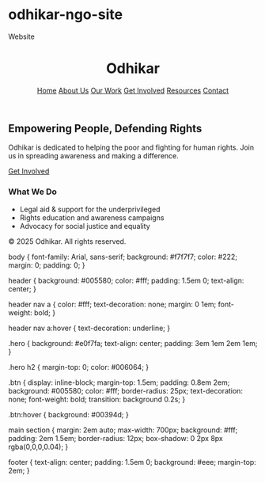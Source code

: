 # odhikar-ngo-site
Website 
<!DOCTYPE html>
<html lang="en">
<head>
    <meta charset="UTF-8">
    <title>Odhikar | Rights for All</title>
    <meta name="viewport" content="width=device-width, initial-scale=1.0">
    <link rel="stylesheet" href="style.css">
</head>
<body>
    <header>
        <h1>Odhikar</h1>
        <nav>
            <a href="index.html">Home</a>
            <a href="about.html">About Us</a>
            <a href="work.html">Our Work</a>
            <a href="get-involved.html">Get Involved</a>
            <a href="resources.html">Resources</a>
            <a href="contact.html">Contact</a>
        </nav>
    </header>
    <main>
        <section class="hero">
            <h2>Empowering People, Defending Rights</h2>
            <p>Odhikar is dedicated to helping the poor and fighting for human rights. Join us in spreading awareness and making a difference.</p>
            <a href="get-involved.html" class="btn">Get Involved</a>
        </section>
        <section>
            <h3>What We Do</h3>
            <ul>
                <li>Legal aid & support for the underprivileged</li>
                <li>Rights education and awareness campaigns</li>
                <li>Advocacy for social justice and equality</li>
            </ul>
        </section>
    </main>
    <footer>
        <p>&copy; 2025 Odhikar. All rights reserved.</p>
    </footer>
</body>
</html>
body {
    font-family: Arial, sans-serif;
    background: #f7f7f7;
    color: #222;
    margin: 0;
    padding: 0;
}

header {
    background: #005580;
    color: #fff;
    padding: 1.5em 0;
    text-align: center;
}

header nav a {
    color: #fff;
    text-decoration: none;
    margin: 0 1em;
    font-weight: bold;
}

header nav a:hover {
    text-decoration: underline;
}

.hero {
    background: #e0f7fa;
    text-align: center;
    padding: 3em 1em 2em 1em;
}

.hero h2 {
    margin-top: 0;
    color: #006064;
}

.btn {
    display: inline-block;
    margin-top: 1.5em;
    padding: 0.8em 2em;
    background: #005580;
    color: #fff;
    border-radius: 25px;
    text-decoration: none;
    font-weight: bold;
    transition: background 0.2s;
}

.btn:hover {
    background: #00394d;
}

main section {
    margin: 2em auto;
    max-width: 700px;
    background: #fff;
    padding: 2em 1.5em;
    border-radius: 12px;
    box-shadow: 0 2px 8px rgba(0,0,0,0.04);
}

footer {
    text-align: center;
    padding: 1.5em 0;
    background: #eee;
    margin-top: 2em;
}
